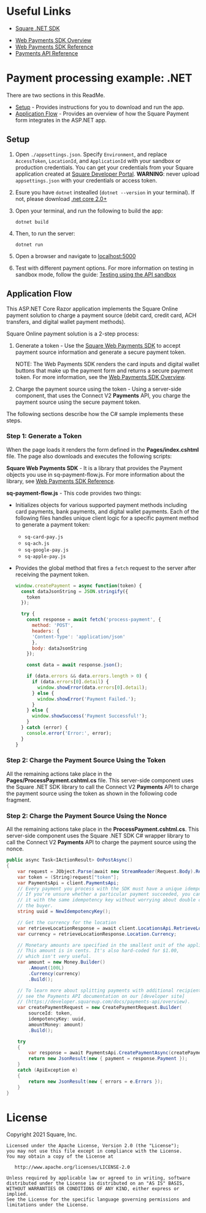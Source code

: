 # Useful Links

* [Square .NET SDK](https://developer.squareup.com/docs/sdks/dotnet)
- [Web Payments SDK Overview](https://developer.squareup.com/docs/web-payments/overview)
- [Web Payments SDK Reference](https://developer.squareup.com/reference/sdks/web/payments)
- [Payments API Reference](https://developer.squareup.com/reference/square/payments-api)

# Payment processing example: .NET

There are two sections in this ReadMe.
* [Setup](#setup) - Provides instructions for you to download and run the app.
* [Application Flow](#application-flow) - Provides an overview of how the Square Payment form integrates in the ASP.NET app.

## Setup

1. Open `./appsettings.json`. Specify `Environment`, and replace `AccessToken`, `LocationId`, and `ApplicationId` with your sandbox or production credentials. You can get your credentials from your Square application created at [Square Developer Portal](https://developer.squareup.com/apps).
<b>WARNING</b>: never upload `appsettings.json` with your credentials or access token.

1. Esure you have `dotnet` instealled (`dotnet --version` in your terminal). If not, please download [.net core 2.0+](https://www.microsoft.com/net/download/)

1. Open your terminal, and run the following to build the app:

    ```
    dotnet build
    ```

1. Then, to run the server:

    ```
    dotnet run
    ```

1. Open a browser and navigate to [localhost:5000](http://localhost:5000)

1. Test with different payment options. For more information on testing in sandbox mode, follow the guide: [Testing using the API sandbox](https://developer.squareup.com/docs/testing/sandbox)


## Application Flow

This ASP.NET Core Razor application implements the Square Online payment solution to charge a payment source (debit card, credit card, ACH transfers, and digital wallet payment methods).

Square Online payment solution is a 2-step process:

1. Generate a token - Use the [Square Web Payments SDK](https://developer.squareup.com/reference/sdks/web/payments) to accept payment source information and generate a secure payment token.


   NOTE: The Web Payments SDK renders the card inputs and digital wallet buttons that make up the payment form and returns a secure payment token. For more information, see the [Web Payments SDK Overview](https://developer.squareup.com/docs/web-payments/overview).


2. Charge the payment source using the token - Using a server-side component, that uses the Connect V2
   **Payments** API, you charge the payment source using the secure payment token.

The following sections describe how the C# sample implements these steps.

### Step 1: Generate a Token

When the page loads it renders the form defined in the **Pages/index.cshtml** file. The page also downloads and executes the following scripts:

**Square Web Payments SDK** - It is a library that provides the Payment objects you use in sq-payment-flow.js. For more information about the library, see [Web Payments SDK Reference](https://developer.squareup.com/reference/sdks/web/payments).

**sq-payment-flow.js** - This code provides two things:

- Initializes objects for various supported payment methods including card payments, bank payments, and digital wallet payments. Each of the following files handles unique client logic for a specific payment method to generate a payment token:

  - `sq-card-pay.js`
  - `sq-ach.js`
  - `sq-google-pay.js`
  - `sq-apple-pay.js`

- Provides the global method that fires a `fetch` request to the server after receiving the payment token.
  ```javascript
  window.createPayment = async function(token) {
    const dataJsonString = JSON.stringify({
      token
    });

    try {
      const response = await fetch('process-payment', {
        method: 'POST',
        headers: {
        'Content-Type': 'application/json'
        },
        body: dataJsonString
      });

      const data = await response.json();

      if (data.errors && data.errors.length > 0) {
        if (data.errors[0].detail) {
          window.showError(data.errors[0].detail);
        } else {
          window.showError('Payment Failed.');
        }
      } else {
        window.showSuccess('Payment Successful!');
      }
    } catch (error) {
      console.error('Error:', error);
    }
  }
  ```

### Step 2: Charge the Payment Source Using the Token

All the remaining actions take place in the **Pages/ProcessPayment.cshtml.cs** file. This server-side component uses the Square .NET SDK library to call the Connect V2 **Payments** API to charge the payment source using the token as shown in the following code fragment.

### Step 2: Charge the Payment Source Using the Nonce
All the remaining actions take place in the **ProcessPayment.cshtml.cs**.  This server-side component uses the Square .NET SDK C# wrapper library to call the Connect V2 **Payments** API to charge the payment source using the nonce.
```csharp
public async Task<IActionResult> OnPostAsync()
{
    var request = JObject.Parse(await new StreamReader(Request.Body).ReadToEndAsync());
    var token = (String)request["token"];
    var PaymentsApi = client.PaymentsApi;
    // Every payment you process with the SDK must have a unique idempotency key.
    // If you're unsure whether a particular payment succeeded, you can reattempt
    // it with the same idempotency key without worrying about double charging
    // the buyer.
    string uuid = NewIdempotencyKey();

    // Get the currency for the location
    var retrieveLocationResponse = await client.LocationsApi.RetrieveLocationAsync(locationId: locationId);
    var currency = retrieveLocationResponse.Location.Currency;

    // Monetary amounts are specified in the smallest unit of the applicable currency.
    // This amount is in cents. It's also hard-coded for $1.00,
    // which isn't very useful.
    var amount = new Money.Builder()
        .Amount(100L)
        .Currency(currency)
        .Build();

    // To learn more about splitting payments with additional recipients,
    // see the Payments API documentation on our [developer site]
    // (https://developer.squareup.com/docs/payments-api/overview).
    var createPaymentRequest = new CreatePaymentRequest.Builder(
        sourceId: token,
        idempotencyKey: uuid,
        amountMoney: amount)
        .Build();

    try
    {
        var response = await PaymentsApi.CreatePaymentAsync(createPaymentRequest);
        return new JsonResult(new { payment = response.Payment });
    }
    catch (ApiException e)
    {
        return new JsonResult(new { errors = e.Errors });
    }
}
```

# License

Copyright 2021 Square, Inc.
​
```
Licensed under the Apache License, Version 2.0 (the "License");
you may not use this file except in compliance with the License.
You may obtain a copy of the License at
​
   http://www.apache.org/licenses/LICENSE-2.0
​
Unless required by applicable law or agreed to in writing, software
distributed under the License is distributed on an "AS IS" BASIS,
WITHOUT WARRANTIES OR CONDITIONS OF ANY KIND, either express or implied.
See the License for the specific language governing permissions and
limitations under the License.
```
